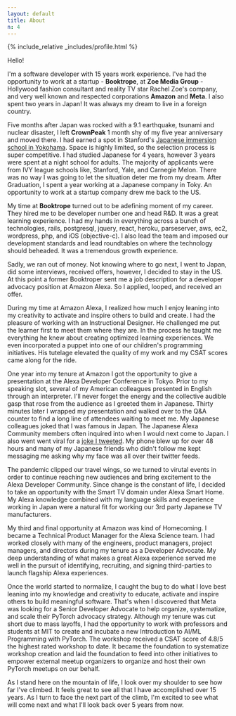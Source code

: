 ```yaml
---
layout: default
title: About
n: 4
---
```


{% include_relative _includes/profile.html %}

Hello!

I'm a software developer with 15 years work experience. I've had the opportunity to work 
at a startup - **Booktrope**, at **Zoe Media Group** - Hollywood fashion consultant and 
reality TV star Rachel Zoe's company, and very well known and respected corporations 
**Amazon** and **Meta**. I also spent two years in Japan! It was always my dream to live 
in a foreign country.

Five months after Japan was rocked with a 9.1 earthquake, tsunami and nuclear disaster, 
I left **CrownPeak** 1 month shy of my five year anniversary and moved there. I had earned 
a spot in Stanford's [Japanese immersion school in Yokohama](http://iucjapan.org). Space is 
highly limited, so the selection process is super competitive. I had studied Japanese for 4
years, however 3 years were spent at a night school for adults. The majority of applicants 
were from IVY league schools like, Stanford, Yale, and Carnegie Melon. There was no way I 
was going to let the situation deter me from my dream. After Graduation, I spent a year 
working at a Japanese company in Toky. An opportunity to work at a startup company drew me 
back to the US.

My time at **Booktrope** turned out to be adefining moment of my career.  They hired me to 
be developer number one and head R&D. It was a great learning experience. I had my hands in 
everything across a bunch of technologies, rails, postgresql, jquery, react, heroku, 
parseserver, aws, ec2, wordpress, php, and iOS (objective-c). I also lead the team and imposed 
our development standards and lead roundtables on where the technology should beheaded. It was 
a tremendous growth experience.

Sadly, we ran out of money. Not knowing where to go next, I went to Japan, did some interviews,
received offers, however, I decided to stay in the US. At this point a former Booktroper sent 
me a job description for a developer advocacy position at Amazon Alexa. So I applied, looped, 
and received an offer.

During my time at Amazon Alexa, I realized how much I enjoy leaning into my creativity to 
activate and inspire others to build and create. I had the pleasure of working with an 
Instructional Designer. He challenged me put the learner first to meet them where they are. 
In the process he taught me everything he knew about creating optimized learning experiences. 
We even incorporated a puppet into one of our children's programming initiatives. 
His tutelage elevated the quality of my work and my CSAT scores came along for the ride.

One year into my tenure at Amazon I got the opportunity to give a presentation at the Alexa 
Developer Conference in Tokyo. Prior to my speaking slot, several of my American colleagues 
presented in English through an interpreter. I'll never forget the energy and the collective 
audible gasp that rose from the audience as I greeted them in Japanese. Thirty minutes later 
I wrapped my presentation and walked over to the Q&A counter to find a long line of attendees 
waiting to meet me. My Japanese colleagues joked that I was famous in Japan. The Japanese Alexa 
Community members often inquired into when I would next come to Japan. I also went went viral 
for a [joke I tweeted]((https://x.com/sleepydeveloper/status/1188252385342193664?s=12&t=RwuFBS6T-6FewkJ-RV2poA)). 
My phone blew up for over 48 hours and many of my Japanese friends who didn't follow me kept 
messaging me asking why my face was all over their twitter feeds.

The pandemic clipped our travel wings, so we turned to virutal events in order to continue
reaching new audiences and bring excitement to the Alexa Developer Community. Since change 
is the constant of life, I decided to take an opportunity with the Smart TV domain under 
Alexa Smart Home. My Alexa knowledge combined with my language skills and experience working 
in Japan were a natural fit for working our 3rd party Japanese TV manufacturers. 

My third and final opportunity at Amazon was kind of Homecoming. I became a Technical Product
Manager for the Alexa Science team. I had worked closely with many of the engineers, product 
managers, project managers, and directors during my tenure as a Developer Advocate. My deep 
understanding of what makes a great Alexa experience served me well in the pursuit of 
identifying, recruiting, and signing third-parties to launch flagship Alexa experiences.

Once the world started to normalize, I caught the bug to do what I love best leaning into my
knowledge and creativity to educate, activate and inspire others to build meaningful software. 
That's when I discovered that Meta was looking for a Senior Developer Advocate to help organize,
systematize, and scale their PyTorch advocacy strategy. Although my tenure was cut short due to 
mass layoffs, I had the opportunity to work with professors and students at MIT to create and 
incubate a new Introduction to AI/ML Programming with PyTorch. The workshop received a CSAT 
score of 4.8/5 the highest rated workshop to date. It became the foundation to systematize 
workshop creation and laid the foundation to feed into other initiatives to empower external 
meetup organizers to organize and host their own PyTorch meetups on our behalf.

As I stand here on the mountain of life, I look over my shoulder to see how far I've climbed. 
It feels great to see all that I have accomplished over 15 years. As I turn to face the next 
part of the climb, I'm excited to see what will come next and what I'll look back over 5 years 
from now.
